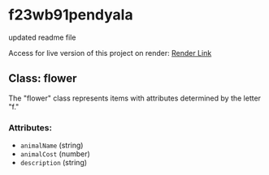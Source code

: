# f23wb91pendyala

updated readme file

Access for live version of this project on render: [Render Link](https://assignmentpug.onrender.com/)
## Class: flower
The "flower" class represents items with attributes determined by the letter "f."
 
### Attributes:
- `animalName` (string)
- `animalCost` (number)
- `description` (string)

